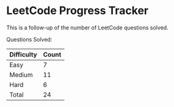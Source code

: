 # LeetCode Progress Tracker

This is a follow-up of the number of LeetCode questions solved.

Questions Solved:

Difficulty   | Count
------------ | -----
Easy         | 7
Medium       | 11
Hard         | 6
Total        | 24

